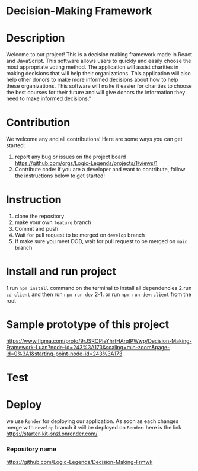 # Decision-Making Framework
# Description
Welcome to our project!
This is a decision making framework made in React and JavaScript. This software allows users to quickly and easily choose the most appropriate voting method.
The application will assist charities in making decisions that will help their organizations. This application will also help other donors to make more informed decisions about how to help these organizations. This software will make it easier for charities to choose the best courses for their future and will give donors the information they need to make informed decisions."

# Contribution
We welcome any and all contributions! Here are some ways you can get started:
1. report any bug or issues on the project board  https://github.com/orgs/Logic-Legends/projects/1/views/1
2. Contribute code: If you are a developer and want to contribute, follow the instructions below to get started!

# Instruction
1. clone the repository
2. make your own `feature` branch
3. Commit and push
4. Wait for pull request to be merged on ``develop`` branch
5. If make sure you meet DOD, wait for pull request to be merged on `main` branch

# Install and run project
1.run `npm install` command on the terminal to install all dependencies
2.run `cd client` and then run `npm run dev`
2-1. or run `npm run dev:client` from the root

# Sample prototype of this project
https://www.figma.com/proto/9rJSROPIeYhrtHArqIPWwp/Decision-Making-Framework-Luan?node-id=243%3A173&scaling=min-zoom&page-id=0%3A1&starting-point-node-id=243%3A173
# Test

# Deploy
we use `Render` for deploying our application. As soon as each changes merge with `develop` branch it will be deployed on `Render`. here is the link https://starter-kit-snzl.onrender.com/
### Repository name
https://github.com/Logic-Legends/Decision-Making-Frmwk



